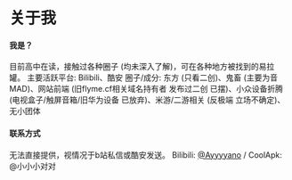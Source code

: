 # 关于我
#### 我是？
目前高中在读，接触过各种圈子 (均未深入了解)，可在各种地方被找到的易拉罐。
主要活跃平台: Bilibili、酷安
圈子/成分: 东方 (只看二创)、鬼畜 (主要为音MAD)、网站前端 (旧flyme.cf相关域名持有者 发布过二创 已摆)、小众设备折腾 (电视盒子/触屏音箱/旧华为设备 已放弃)、米游/二游相关 (反极端 立场不确定)、无小团体

#### 联系方式
无法直接提供，视情况于b站私信或酷安发送。
Bilibili: [@Ayyyyano](https://space.bilibili.com/501335897) / CoolApk: @小小小对对